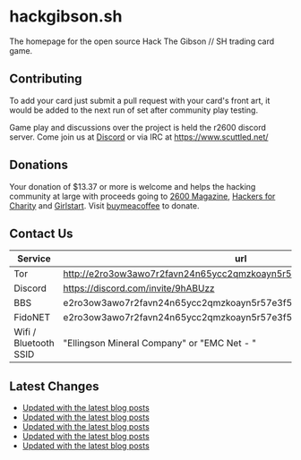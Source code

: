 # hackgibson.sh
The homepage for the open source Hack The Gibson // SH trading card game.


## Contributing

To add your card just submit a pull request with your card's front art, it would be added to the next run of set after community play testing.

Game play and discussions over the project is held the r2600 discord server. Come join us at [Discord](https://discord.com/invite/9hABUzz) or via IRC at https://www.scuttled.net/


## Donations

Your donation of $13.37 or more is welcome and helps the hacking community at large with proceeds going to [2600 Magazine](https://2600.com/), [Hackers for Charity](https://hackersforcharity.org) and [Girlstart](https://girlstart.org).  Visit [buymeacoffee](https://www.buymeacoffee.com/hackgibson.sh) to donate.


## Contact Us

Service | url
-|-
Tor | http://e2ro3ow3awo7r2favn24n65ycc2qmzkoayn5r57e3f56nvjwdcgg32ad.onion
Discord | https://discord.com/invite/9hABUzz
BBS | e2ro3ow3awo7r2favn24n65ycc2qmzkoayn5r57e3f56nvjwdcgg32ad.onion:23
FidoNET | e2ro3ow3awo7r2favn24n65ycc2qmzkoayn5r57e3f56nvjwdcgg32ad.onion:24554
Wifi / Bluetooth SSID | "Ellingson Mineral Company" or "EMC Net - <fidonet address>"

## Latest Changes
<!-- BLOG-POST-LIST:START -->
- [Updated with the latest blog posts](https://github.com/DFW2600/hackgibson.sh/commit/6df1ed8c7cbccbba12cff1c03dd83802b3a8bf3b)
- [Updated with the latest blog posts](https://github.com/DFW2600/hackgibson.sh/commit/4bad26ad1d669eb34d232679e1cc392fde489ff9)
- [Updated with the latest blog posts](https://github.com/DFW2600/hackgibson.sh/commit/5ee9fd56075e3c465819979881ce3b3657edd5fc)
- [Updated with the latest blog posts](https://github.com/DFW2600/hackgibson.sh/commit/2909ddabc50cab038e07296d0f7f49b2c6cc21fb)
- [Updated with the latest blog posts](https://github.com/DFW2600/hackgibson.sh/commit/6c4a931182bf5da9483af16750e9aa453f1211cd)
<!-- BLOG-POST-LIST:END -->
